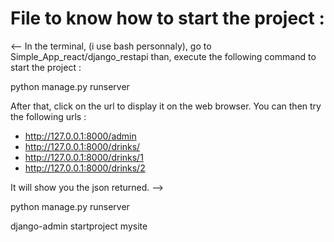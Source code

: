 # File to know how to start the project :

<-- In the terminal, (i use bash personnaly), go to Simple_App_react/django_restapi
than, execute the following command to start the project :

python manage.py runserver

After that, click on the url to display it on the web browser.
You can then try the following urls :

- http://127.0.0.1:8000/admin
- http://127.0.0.1:8000/drinks/
- http://127.0.0.1:8000/drinks/1
- http://127.0.0.1:8000/drinks/2

It will show you the json returned.
-->

<!-- Usefull commands : -->

python manage.py runserver

django-admin startproject mysite
